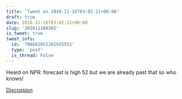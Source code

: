 ```yaml
---
title: 'Tweet on 2016-11-16T03:02:21+00:00'
draft: true
date: 2016-11-16T03:02:21+00:00
slug: '201611160302'
is_tweet: true
tweet_info:
  id: '798602051382935552'
  type: 'post'
  is_thread: False
---
```




Heard on NPR: forecast is high 52 but we are already past that so who knows!

[Discussion](https://x.com/sytelus/status/798602051382935552)
